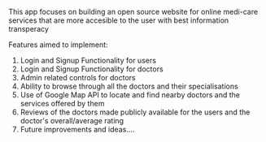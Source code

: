 
This app focuses on building an open source website for online medi-care services that are more accesible to the user with best information transperacy 

Features aimed to implement:
1. Login and Signup Functionality for users
2. Login and Signup Functionality for doctors
3. Admin related controls for doctors
4. Ability to browse through all the doctors and their specialisations
5. Use of Google Map API to locate and find nearby doctors and the services offered by them
6. Reviews of the doctors made publicly available for the users and the doctor's overall/average rating
7. Future improvements and ideas....


